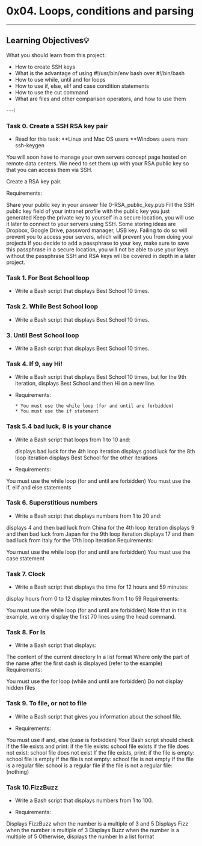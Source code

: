 # 0x04. Loops, conditions and parsing

---
## Learning Objectives:bulb:
What you should learn from this project:

* How to create SSH keys
* What is the advantage of using  #!/usr/bin/env bash over #!/bin/bash
* How to use while, until and for loops
* How to use if, else, elif and case condition statements
* How to use the cut command
* What are files and other comparison operators, and how to use them

---i

### Task 0. Create a SSH RSA key pair
* Read for this task:
      **Linux and Mac OS users
      **Windows users
man: ssh-keygen

You will soon have to manage your own servers concept page hosted on remote data centers. We need to set them up with your RSA public key so that you can access them via SSH.

Create a RSA key pair.

Requirements:

Share your public key in your answer file 0-RSA_public_key.pub
Fill the SSH public key field of your intranet profile with the public key you just generated
Keep the private key to yourself in a secure location, you will use it later to connect to your servers using SSH. Some storing ideas are Dropbox, Google Drive, password manager, USB key. Failing to do so will prevent you to access your servers, which will prevent you from doing your projects
If you decide to add a passphrase to your key, make sure to save this passphrase in a secure location, you will not be able to use your keys without the passphrase
SSH and RSA keys will be covered in depth in a later project.


### Task 1.  For Best School loop
* Write a Bash script that displays Best School 10 times.


### Task 2.  While Best School loop
* Write a Bash script that displays Best School 10 times.


### 3. Until Best School loop
* Write a Bash script that displays Best School 10 times.

### Task 4. If 9, say Hi!
* Write a Bash script that displays Best School 10 times, but for the 9th iteration, displays Best School and then Hi on a new line.

* Requirements:

      * You must use the while loop (for and until are forbidden)
      * You must use the if statement

### Task 5.4 bad luck, 8 is your chance
* Write a Bash script that loops from 1 to 10 and:

  displays bad luck for the 4th loop iteration
  displays good luck for the 8th loop iteration
  displays Best School for the other iterations
* Requirements:

 You must use the while loop (for and until are forbidden)
 You must use the if, elif and else statements


### Task 6. Superstitious numbers
* Write a Bash script that displays numbers from 1 to 20 and:

displays 4 and then bad luck from China for the 4th loop iteration
displays 9 and then bad luck from Japan for the 9th loop iteration
displays 17 and then bad luck from Italy for the 17th loop iteration
Requirements:

You must use the while loop (for and until are forbidden)
You must use the case statement

### Task 7. Clock
* Write a Bash script that displays the time for 12 hours and 59 minutes:

display hours from 0 to 12
display minutes from 1 to 59
Requirements:

You must use the while loop (for and until are forbidden)
Note that in this example, we only display the first 70 lines using the head command.


### Task 8. For ls
* Write a Bash script that displays:

The content of the current directory
In a list format
Where only the part of the name after the first dash is displayed (refer to the example)
Requirements:

You must use the for loop (while and until are forbidden)
Do not display hidden files


### Task 9. To file, or not to file
* Write a Bash script that gives you information about the school file.

* Requirements:

 You must use if and, else (case is forbidden)
 Your Bash script should check if the file exists and print:
 if the file exists: school file exists
 if the file does not exist: school file does not exist
 If the file exists, print:
 if the file is empty: school file is empty
 if the file is not empty: school file is not empty
 if the file is a regular file: school is a regular file
 if the file is not a regular file: (nothing)


### Task 10.FizzBuzz
* Write a Bash script that displays numbers from 1 to 100.

* Requirements:

Displays FizzBuzz when the number is a multiple of 3 and 5
Displays Fizz when the number is multiple of 3
Displays Buzz when the number is a multiple of 5
Otherwise, displays the number
In a list format
